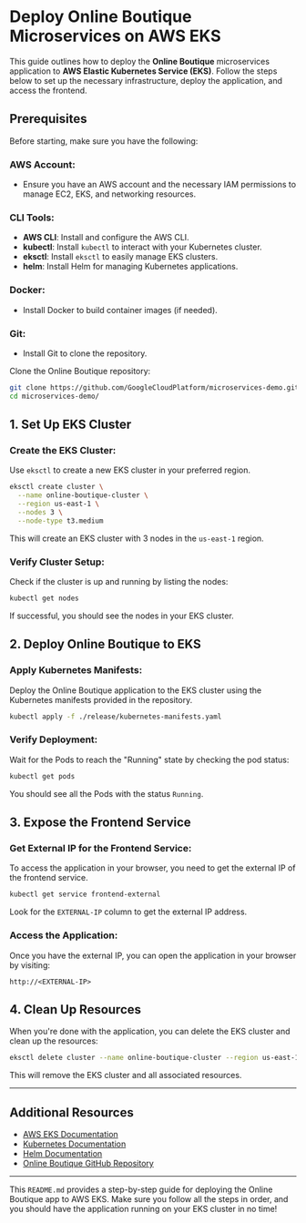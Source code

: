 
# Deploy Online Boutique Microservices on AWS EKS

This guide outlines how to deploy the **Online Boutique** microservices application to **AWS Elastic Kubernetes Service (EKS)**. Follow the steps below to set up the necessary infrastructure, deploy the application, and access the frontend.

## Prerequisites

Before starting, make sure you have the following:

### AWS Account:
- Ensure you have an AWS account and the necessary IAM permissions to manage EC2, EKS, and networking resources.

### CLI Tools:
- **AWS CLI**: Install and configure the AWS CLI.
- **kubectl**: Install `kubectl` to interact with your Kubernetes cluster.
- **eksctl**: Install `eksctl` to easily manage EKS clusters.
- **helm**: Install Helm for managing Kubernetes applications.
  
### Docker:
- Install Docker to build container images (if needed).

### Git:
- Install Git to clone the repository.

Clone the Online Boutique repository:

```bash
git clone https://github.com/GoogleCloudPlatform/microservices-demo.git
cd microservices-demo/
```

## 1. Set Up EKS Cluster

### Create the EKS Cluster:
Use `eksctl` to create a new EKS cluster in your preferred region.

```bash
eksctl create cluster \
  --name online-boutique-cluster \
  --region us-east-1 \
  --nodes 3 \
  --node-type t3.medium
```

This will create an EKS cluster with 3 nodes in the `us-east-1` region.

### Verify Cluster Setup:
Check if the cluster is up and running by listing the nodes:

```bash
kubectl get nodes
```

If successful, you should see the nodes in your EKS cluster.

## 2. Deploy Online Boutique to EKS

### Apply Kubernetes Manifests:
Deploy the Online Boutique application to the EKS cluster using the Kubernetes manifests provided in the repository.

```bash
kubectl apply -f ./release/kubernetes-manifests.yaml
```

### Verify Deployment:
Wait for the Pods to reach the "Running" state by checking the pod status:

```bash
kubectl get pods
```

You should see all the Pods with the status `Running`.

## 3. Expose the Frontend Service

### Get External IP for the Frontend Service:
To access the application in your browser, you need to get the external IP of the frontend service.

```bash
kubectl get service frontend-external
```

Look for the `EXTERNAL-IP` column to get the external IP address.

### Access the Application:
Once you have the external IP, you can open the application in your browser by visiting:

```
http://<EXTERNAL-IP>
```

## 4. Clean Up Resources

When you're done with the application, you can delete the EKS cluster and clean up the resources:

```bash
eksctl delete cluster --name online-boutique-cluster --region us-east-1
```

This will remove the EKS cluster and all associated resources.

---

## Additional Resources

- [AWS EKS Documentation](https://docs.aws.amazon.com/eks/latest/userguide/)
- [Kubernetes Documentation](https://kubernetes.io/docs/)
- [Helm Documentation](https://helm.sh/docs/)
- [Online Boutique GitHub Repository](https://github.com/GoogleCloudPlatform/microservices-demo)

---

This `README.md` provides a step-by-step guide for deploying the Online Boutique app to AWS EKS. Make sure you follow all the steps in order, and you should have the application running on your EKS cluster in no time!


